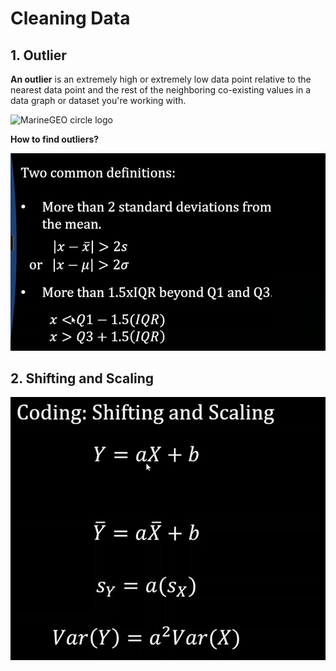 # Cleaning Data
## 1. Outlier

**An outlier** is an extremely high or extremely low data point relative to the nearest data point and the rest of the neighboring co-existing values in a data graph or dataset you're working with.

![MarineGEO circle logo](https://i0.wp.com/statisticsbyjim.com/wp-content/uploads/2019/10/outlier_circled.png?resize=576%2C383&is-pending-load=1)

**How to find outliers?**

![Alt text](image-1.png)

## 2. Shifting and Scaling

![Alt text](image.png)